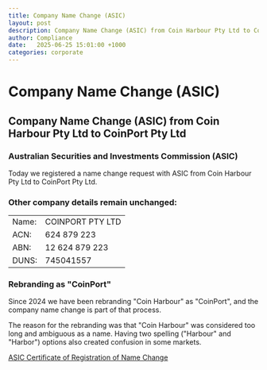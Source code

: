 ```yaml
---
title: Company Name Change (ASIC)
layout: post
description: Company Name Change (ASIC) from Coin Harbour Pty Ltd to CoinPort Pty Ltd
author: Compliance
date:   2025-06-25 15:01:00 +1000
categories: corporate
---
```

# Company Name Change (ASIC)

## Company Name Change (ASIC) from Coin Harbour Pty Ltd to CoinPort Pty Ltd

### Australian Securities and Investments Commission (ASIC)

Today we registered a name change request with ASIC from Coin Harbour Pty Ltd to CoinPort Pty Ltd.

### Other company details remain unchanged: 

|   |   |
|----|----|
| Name: | COINPORT PTY LTD |
| ACN: | 624 879 223 |
| ABN: | 12 624 879 223 |
| DUNS: | 745041557 |

### Rebranding as "CoinPort"

Since 2024 we have been rebranding "Coin Harbour" as "CoinPort", and the company name change is part of that process. 

The reason for the rebranding was that "Coin Harbour" was considered too long and ambiguous as a name. Having two spelling ("Harbour" and "Harbor") options also created confusion in some markets.

[ASIC Certificate of Registration of Name Change](https://doc.coinport.com.au/legal/docs/ASIC_CoinHarbour_Name_Change_CoinPort.pdf)
